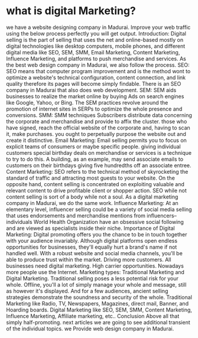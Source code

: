 # what is digital Marketing?
 we have a website designing company in Madurai. Improve your web traffic using the below process perfectly you will get output. Introduction: Digital selling is the part of selling that uses the net and online-based mostly on digital technologies like desktop computers, mobile phones, and different digital media like SEO, SEM, SMM, Email  Marketing, Content  Marketing, Influence Marketing, and platforms to push merchandise and services. As the best web design company in Madurai, we also follow the process. SEO: SEO means that computer program improvement and is the method wont to optimize a website's technical configuration, content connection, and link quality therefore its pages will become simply findable. There is an SEO company in Madurai that also does web development. SEM: SEM aids businesses to realize the market online by buying Ads on search engines like Google, Yahoo, or Bing. The SEM practices revolve around the promotion of internet sites in SERPs to optimize the whole presence and conversions. SMM: SMM techniques Subscribers distribute data concerning the corporate and merchandise and provide to affix the cluster. those who have signed, reach the official website of the corporate and, having to scan it, make purchases. you ought to perpetually purpose the website out and create it distinctive. Email Marketing: Email selling permits you to focus on explicit teams of consumers or maybe specific people. giving individual customers special birthday deals on merchandise or services is a technique to try to do this. A building, as an example, may send associate emails to customers on their birthdays giving five hundredths off an associate entree. Content Marketing: SEO refers to the technical method of skyrocketing the standard of traffic and attracting most guests to your website. On the opposite hand, content selling is concentrated on exploiting valuable and relevant content to drive profitable client or shopper action. SEO while not content selling is sort of a body while not a soul. As a digital marketing company in Madurai, we do the same work. Influence Marketing: At an elementary level, influencer selling could be a variety of social media selling that uses endorsements and merchandise mentions from influencers–individuals World Health Organization have an obsessive social following and are viewed as specialists inside their niche.     Importance of Digital Marketing:   Digital promoting offers you the chance to be in touch together with your audience invariably. Although digital platforms open endless opportunities for businesses, they'll equally hurt a brand's name if not handled well. With a robust website and social media channels, you'll be able to produce trust within the market. Driving more customers. All businesses need digital marketing. High carrier opportunities. Nowadays more people use the Internet.   Marketing types: Traditional  Marketing and Digital Marketing.   Traditional selling poses a less potential risk for your whole. Offline, you'll a lot of simply manage your whole and message, still as however it's displayed. And for a few audiences, ancient selling strategies demonstrate the soundness and security of the whole. Traditional Marketing like Radio, TV, Newspapers, Magazines, direct mail, Banner, and Hoarding boards. Digital Marketing like SEO, SEM, SMM, Content Marketing, Influence Marketing, Affiliate marketing, etc..  Conclusion Above all that simply half-promoting. next articles we are going to see additional transient of the individual topics. we Provide web design company in Madurai.  
